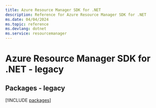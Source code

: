 ```yaml
---
title: Azure Resource Manager SDK for .NET
description: Reference for Azure Resource Manager SDK for .NET
ms.date: 04/04/2024
ms.topic: reference
ms.devlang: dotnet
ms.service: resourcemanager
---
```

# Azure Resource Manager SDK for .NET - legacy
## Packages - legacy
[!INCLUDE [packages](resource-manager-index.md)]